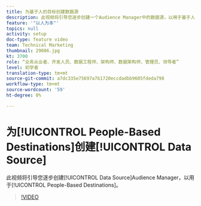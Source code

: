 ```yaml
---
title: 为基于人的目标创建数据源
description: 此视频将引导您逐步创建一个Audience Manager中的数据源，以用于基于人的目标。
feature: '"以人为本"'
topics: null
activity: setup
doc-type: feature video
team: Technical Marketing
thumbnail: 29006.jpg
kt: 3700
role: “业务从业者、开发人员、数据工程师、架构师、数据架构师、管理员、领导者”
level: 初学者
translation-type: tm+mt
source-git-commit: a7dc335e75697a7b1720eccdadbb9605fdeda798
workflow-type: tm+mt
source-wordcount: '59'
ht-degree: 0%

---
```



# 为[!UICONTROL People-Based Destinations]创建[!UICONTROL Data Source]

此视频将引导您逐步创建[!UICONTROL Data Source]Audience Manager，以用于[!UICONTROL People-Based Destinations]。

>[!VIDEO](https://video.tv.adobe.com/v/29006/?quality=12)
